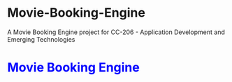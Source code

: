 # Movie-Booking-Engine
A Movie Booking Engine project for CC-206 - Application Development and Emerging Technologies
<h1 style="color: blue;">Movie Booking Engine</h1>